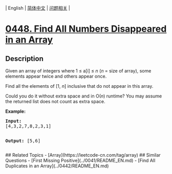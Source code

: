
| English | [简体中文](README.md) | [问题相关](QUESTION.md) |
# [0448. Find All Numbers Disappeared in an Array](https://leetcode-cn.com/problems/find-all-numbers-disappeared-in-an-array/)
## Description
<p>Given an array of integers where 1 &le; a[i] &le; <i>n</i> (<i>n</i> = size of array), some elements appear twice and others appear once.</p>

<p>Find all the elements of [1, <i>n</i>] inclusive that do not appear in this array.</p>

<p>Could you do it without extra space and in O(<i>n</i>) runtime? You may assume the returned list does not count as extra space.</p>

<p><b>Example:</b>
<pre>
<b>Input:</b>
[4,3,2,7,8,2,3,1]

<b>Output:</b>
[5,6]
</pre>
</p>
## Related Topics
- [Array](https://leetcode-cn.com/tag/array)
## Similar Questions
- [First Missing Positive](../0041/README_EN.md)
- [Find All Duplicates in an Array](../0442/README_EN.md)
